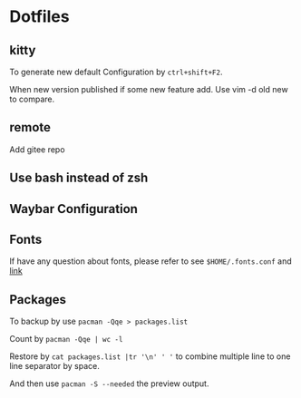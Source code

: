 # Dotfiles

## kitty

To generate new default Configuration by `ctrl+shift+F2`.

When new version published if some new feature add. Use vim -d old new to compare.

## remote

Add gitee repo

## Use bash instead of zsh

## Waybar Configuration

## Fonts

If have any question about fonts, please refer to see `$HOME/.fonts.conf` and [link](https://catcat.cc/post/2021-03-07/)

## Packages

To backup  by use `pacman -Qqe > packages.list`

Count by `pacman -Qqe | wc -l`

Restore by `cat packages.list |tr '\n' ' '` to combine multiple line to one line
separator by space.

And then use `pacman -S --needed` the preview output.
